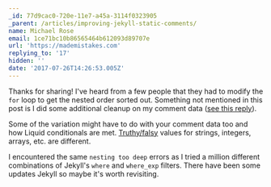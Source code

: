 ```yaml
---
_id: 77d9cac0-720e-11e7-a45a-3114f0323905
_parent: /articles/improving-jekyll-static-comments/
name: Michael Rose
email: 1ce71bc10b86565464b612093d89707e
url: 'https://mademistakes.com'
replying_to: '17'
hidden: ''
date: '2017-07-26T14:26:53.005Z'
---
```


Thanks for sharing! I've heard from a few people that they had to modify the `for` loop to get the nested order sorted out. Something not mentioned in this post is I did some additional cleanup on my comment data ([see this reply](https://mademistakes.com/articles/improving-jekyll-static-comments/#comment-16-5)).

Some of the variation might have to do with your comment data too and how Liquid conditionals are met. [Truthy/falsy](https://shopify.github.io/liquid/basics/truthy-and-falsy/) values for strings, integers, arrays, etc. are different.

I encountered the same `nesting too deep` errors as I tried a million different combinations of Jekyll's `where` and `where_exp` filters. There have been some updates Jekyll so maybe it's worth revisiting.

